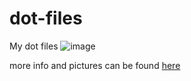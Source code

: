 # dot-files
My dot files
![image](/src/image_os.png)

more info and pictures can be found [here](https://imgur.com/a/PMBqysd)

